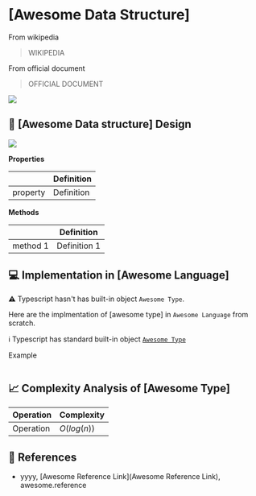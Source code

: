 # [Awesome Data Structure]

From wikipedia

> WIKIPEDIA

From official document 

> OFFICIAL DOCUMENT

![](../abstract/data-structures/set.png)


## 🎨 [Awesome Data structure] Design

![](uml/set.png)

**Properties**

|                | Definition                              |
|----------------|-----------------------------------------|
| property       | Definition                              |

**Methods**

|                 | Definition      |
|-----------------|-----------------|
| method 1        | Definition 1    |


## 💻 Implementation in [Awesome Language]

⚠️ Typescript hasn't has built-in object `Awesome Type`.

Here are the implmentation of [awesome type] in `Awesome Language` from scratch.

ℹ️ Typescript has standard built-in object [`Awesome Type`](awesome-link)

Example 

```[id]
```

## 📈 Complexity Analysis of [Awesome Type]


| Operation       | Complexity          |
|-----------------|---------------------|
| Operation       | $O(log(n))$              |

## 🔗 References

* yyyy, [Awesome Reference Link](Awesome Reference Link), awesome.reference
